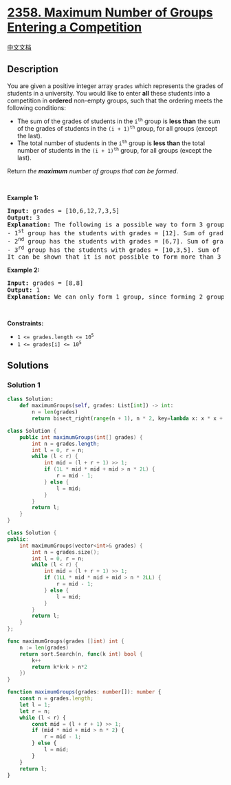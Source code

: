 # [2358. Maximum Number of Groups Entering a Competition](https://leetcode.com/problems/maximum-number-of-groups-entering-a-competition)

[中文文档](./solution/2300-2399/2358.Maximum%20Number%20of%20Groups%20Entering%20a%20Competition/README.md)

<!-- tags:Greedy,Array,Math,Binary Search -->

## Description

<p>You are given a positive integer array <code>grades</code> which represents the grades of students in a university. You would like to enter <strong>all</strong> these students into a competition in <strong>ordered</strong> non-empty groups, such that the ordering meets the following conditions:</p>

<ul>
	<li>The sum of the grades of students in the <code>i<sup>th</sup></code> group is <strong>less than</strong> the sum of the grades of students in the <code>(i + 1)<sup>th</sup></code> group, for all groups (except the last).</li>
	<li>The total number of students in the <code>i<sup>th</sup></code> group is <strong>less than</strong> the total number of students in the <code>(i + 1)<sup>th</sup></code> group, for all groups (except the last).</li>
</ul>

<p>Return <em>the <strong>maximum</strong> number of groups that can be formed</em>.</p>

<p>&nbsp;</p>
<p><strong class="example">Example 1:</strong></p>

<pre>
<strong>Input:</strong> grades = [10,6,12,7,3,5]
<strong>Output:</strong> 3
<strong>Explanation:</strong> The following is a possible way to form 3 groups of students:
- 1<sup>st</sup> group has the students with grades = [12]. Sum of grades: 12. Student count: 1
- 2<sup>nd</sup> group has the students with grades = [6,7]. Sum of grades: 6 + 7 = 13. Student count: 2
- 3<sup>rd</sup> group has the students with grades = [10,3,5]. Sum of grades: 10 + 3 + 5 = 18. Student count: 3
It can be shown that it is not possible to form more than 3 groups.
</pre>

<p><strong class="example">Example 2:</strong></p>

<pre>
<strong>Input:</strong> grades = [8,8]
<strong>Output:</strong> 1
<strong>Explanation:</strong> We can only form 1 group, since forming 2 groups would lead to an equal number of students in both groups.
</pre>

<p>&nbsp;</p>
<p><strong>Constraints:</strong></p>

<ul>
	<li><code>1 &lt;= grades.length &lt;= 10<sup>5</sup></code></li>
	<li><code>1 &lt;= grades[i] &lt;= 10<sup>5</sup></code></li>
</ul>

## Solutions

### Solution 1

<!-- tabs:start -->

```python
class Solution:
    def maximumGroups(self, grades: List[int]) -> int:
        n = len(grades)
        return bisect_right(range(n + 1), n * 2, key=lambda x: x * x + x) - 1
```

```java
class Solution {
    public int maximumGroups(int[] grades) {
        int n = grades.length;
        int l = 0, r = n;
        while (l < r) {
            int mid = (l + r + 1) >> 1;
            if (1L * mid * mid + mid > n * 2L) {
                r = mid - 1;
            } else {
                l = mid;
            }
        }
        return l;
    }
}
```

```cpp
class Solution {
public:
    int maximumGroups(vector<int>& grades) {
        int n = grades.size();
        int l = 0, r = n;
        while (l < r) {
            int mid = (l + r + 1) >> 1;
            if (1LL * mid * mid + mid > n * 2LL) {
                r = mid - 1;
            } else {
                l = mid;
            }
        }
        return l;
    }
};
```

```go
func maximumGroups(grades []int) int {
	n := len(grades)
	return sort.Search(n, func(k int) bool {
		k++
		return k*k+k > n*2
	})
}
```

```ts
function maximumGroups(grades: number[]): number {
    const n = grades.length;
    let l = 1;
    let r = n;
    while (l < r) {
        const mid = (l + r + 1) >> 1;
        if (mid * mid + mid > n * 2) {
            r = mid - 1;
        } else {
            l = mid;
        }
    }
    return l;
}
```

<!-- tabs:end -->

<!-- end -->
